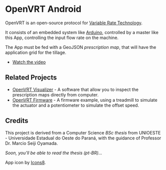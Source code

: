 # OpenVRT Android

OpenVRT is an open-source protocol for [Variable Rate Technology](https://en.wikipedia.org/wiki/Variable_Rate_Technology).

It consists of an embedded system like [Arduino](https://github.com/luizguilhermefr/OpenVRT-Firmware), controlled by a master like this App, controlling the input flow rate on the machine.

The App must be fed with a GeoJSON *prescription map*, that will have the application grid for the tillage.

- [Watch the video](https://www.youtube.com/watch?v=W3I2XYizy-U)

## Related Projects

- [OpenVRT Visualizer](https://github.com/luizguilhermefr/OpenVRT-Visualizer) - A software that allow you to inspect the prescription maps directly from computer.
- [OpenVRT Firmware](https://github.com/luizguilhermefr/OpenVRT-Firmware) - A firmware example, using a treadmill to simulate the actuator and a potentiometer to simulate the offset speed.

## Credits

This project is derived from a Computer Science *BSc thesis* from UNIOESTE - Universidade Estadual do Oeste do Paraná, with the guidance of Professor Dr. Marcio Seiji Oyamada.

*Soon, you'll be able to read the thesis (pt-BR)...*

App icon by [Icons8](ic8.link/18049).
